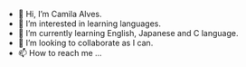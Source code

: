 - 👋 Hi, I’m Camila Alves.
- 👀 I’m interested in learning languages.
- 🌱 I’m currently learning English, Japanese and C language.
- 💞️ I’m looking to collaborate as I can.
- 📫 How to reach me ...

<!---
CamilaAlves01/CamilaAlves01 is a ✨ special ✨ repository because its `README.md` (this file) appears on your GitHub profile.
You can click the Preview link to take a look at your changes.
--->
